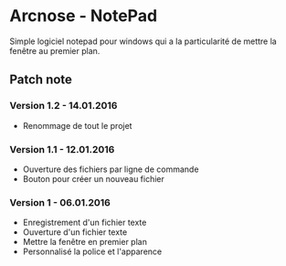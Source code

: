 # Arcnose - NotePad
Simple logiciel notepad pour windows qui a la particularité de mettre la fenêtre au premier plan.

## Patch note

### Version 1.2 - 14.01.2016
- Renommage de tout le projet

### Version 1.1 - 12.01.2016
- Ouverture des fichiers par ligne de commande
- Bouton pour créer un nouveau fichier

### Version 1 - 06.01.2016
- Enregistrement d'un fichier texte
- Ouverture d'un fichier texte
- Mettre la fenêtre en premier plan
- Personnalisé la police et l'apparence
